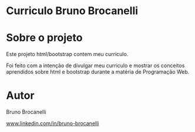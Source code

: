 # Curriculo Bruno Brocanelli

# Sobre o projeto

Este projeto html/bootstrap contem meu curriculo.

Foi feito com a intenção de divulgar meu curriculo e mostrar os conceitos aprendidos sobre html e bootstrap durante a matéria de Programação Web.

# Autor
Bruno Brocanelli

www.linkedin.com/in/bruno-brocanelli

